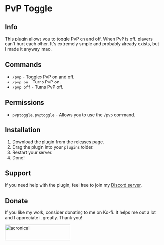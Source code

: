 # PvP Toggle

## Info
This plugin allows you to toggle PvP on and off. When PvP is off, players can't hurt each other. It's extremely simple and probably already exists, but I made it anyway lmao.

## Commands
- `/pvp` - Toggles PvP on and off.
- `/pvp on` - Turns PvP on.
- `/pvp off` - Turns PvP off.

## Permissions
- `pvptoggle.pvptoggle` - Allows you to use the `/pvp` command.

## Installation
1. Download the plugin from the releases page.
2. Drag the plugin into your `plugins` folder.
3. Restart your server.
4. Done!

## Support
If you need help with the plugin, feel free to join my [Discord server](https://discord.acronical.uk).

## Donate
If you like my work, consider donating to me on Ko-fi. It helps me out a lot and I appreciate it greatly. Thank you!
<p><a href="https://ko-fi.com/acronical"><img align="left" src="https://cdn.ko-fi.com/cdn/kofi3.png?v=3" height="50" width="210" alt="acronical"/></a></p><br><br>
